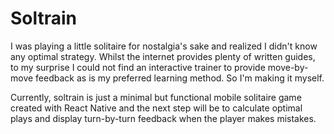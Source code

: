 # Soltrain

I was playing a little solitaire for nostalgia's sake and realized I didn't know
any optimal strategy. Whilst the internet provides plenty of written guides, to
my surprise I could not find an interactive trainer to provide move-by-move
feedback as is my preferred learning method. So I'm making it myself.

Currently, soltrain is just a minimal but functional mobile solitaire game
created with React Native and the next step will be to calculate optimal plays
and display turn-by-turn feedback when the player makes mistakes.
